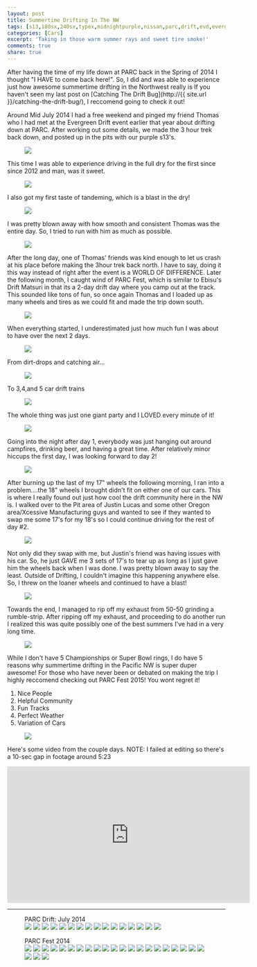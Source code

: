 ```yaml
---
layout: post
title: Summertime Drifting In The NW
tags: [s13,180sx,240sx,typex,midnightpurple,nissan,parc,drift,evd,evergreen,summer,pacificnw]
categories: [Cars]
excerpt: 'Taking in those warm summer rays and sweet tire smoke!'
comments: true
share: true
---
```


After having the time of my life down at PARC back in the Spring of 2014 I thought "I HAVE to come back here!". So, I did and was able to experience just how awesome summertime drifting in the Northwest really is
If you haven't seen my last post on [Catching The Drift Bug](http://{{ site.url }}/catching-the-drift-bug/), I reccomend going to check it out!

Around Mid July 2014 I had a free weekend and pinged my friend Thomas who I had met at the Evergreen Drift event earlier that year about drifting down at PARC. After working out some details, we made the 3 hour trek back down, and posted up in the pits with our purple s13's.
<figure><a href="{{ site.url }}/images/{{ page.title | replace:' ','_' }}/PARC_20140713_4.jpg"><img src="{{ site.url }}/images/{{ page.title | replace:' ','_' }}/PARC_20140713_4.jpg"></a></figure>

This time I was able to experience driving in the full dry for the first since since 2012 and man, was it sweet.
<figure><a href="{{ site.url }}/images/{{ page.title | replace:' ','_' }}/PARC_20140713_19.jpg"><img src="{{ site.url }}/images/{{ page.title | replace:' ','_' }}/PARC_20140713_19.jpg"></a></figure>

I also got my first taste of tandeming, which is a blast in the dry!
<figure><a href="{{ site.url }}/images/{{ page.title | replace:' ','_' }}/PARC_20140713_17.jpg"><img src="{{ site.url }}/images/{{ page.title | replace:' ','_' }}/PARC_20140713_17.jpg"></a></figure>

I was pretty blown away with how smooth and consistent Thomas was the entire day. So, I tried to run with him as much as possible.
<figure><a href="{{ site.url }}/images/{{ page.title | replace:' ','_' }}/PARC_20140713_13.jpg"><img src="{{ site.url }}/images/{{ page.title | replace:' ','_' }}/PARC_20140713_13.jpg"></a></figure>

After the long day, one of Thomas' friends was kind enough to let us crash at his place before making the 3hour trek back north. I have to say, doing it this way instead of right after the event is a WORLD OF DIFFERENCE. Later the following month, I caught wind of PARC Fest, which is similar to Ebisu's Drift Matsuri in that its a 2-day drift day where you camp out at the track. This sounded like tons of fun, so once again Thomas and I loaded up as many wheels and tires as we could fit and made the trip down south.
<figure><a href="{{ site.url }}/images/{{ page.title | replace:' ','_' }}/PARCfest-2014_1.jpg"><img src="{{ site.url }}/images/{{ page.title | replace:' ','_' }}/PARCfest-2014_1.jpg"></a></figure>

When everything started, I underestimated just how much fun I was about to have over the next 2 days.
<figure><a href="{{ site.url }}/images/{{ page.title | replace:' ','_' }}/PARCfest-2014_18.jpg"><img src="{{ site.url }}/images/{{ page.title | replace:' ','_' }}/PARCfest-2014_18.jpg"></a></figure>

From dirt-drops and catching air...
<figure><a href="{{ site.url }}/images/{{ page.title | replace:' ','_' }}/PARCfest-2014_23.jpg"><img src="{{ site.url }}/images/{{ page.title | replace:' ','_' }}/PARCfest-2014_23.jpg"></a></figure>

To 3,4,and 5 car drift trains
<figure><a href="{{ site.url }}/images/{{ page.title | replace:' ','_' }}/PARCfest-2014_15.jpg"><img src="{{ site.url }}/images/{{ page.title | replace:' ','_' }}/PARCfest-2014_15.jpg"></a></figure>

The whole thing was just one giant party and I LOVED every minute of it!
<figure><a href="{{ site.url }}/images/{{ page.title | replace:' ','_' }}/PARCfest-2014_10.jpg"><img src="{{ site.url }}/images/{{ page.title | replace:' ','_' }}/PARCfest-2014_10.jpg"></a></figure>

Going into the night after day 1, everybody was just hanging out around campfires, drinking beer, and having a great time. After relatively minor hiccups the first day, I was looking forward to day 2!
<figure><a href="{{ site.url }}/images/{{ page.title | replace:' ','_' }}/PARCfest-2014_9.jpg"><img src="{{ site.url }}/images/{{ page.title | replace:' ','_' }}/PARCfest-2014_9.jpg"></a></figure>

After burning up the last of my 17" wheels the following morning, I ran into a problem....the 18" wheels I brought didn't fit on either one of our cars. This is where I really found out just how cool the drift community here in the NW is. I walked over to the Pit area of Justin Lucas and some other Oregon area/Xcessive Manufacturing guys and wanted to see if they wanted to swap me some 17's for my 18's so I could continue driving for the rest of day #2. 
<figure><a href="{{ site.url }}/images/{{ page.title | replace:' ','_' }}/PARCfest-2014_19.jpg"><img src="{{ site.url }}/images/{{ page.title | replace:' ','_' }}/PARCfest-2014_19.jpg"></a></figure>

Not only did they swap with me, but Justin's friend was having issues with his car. So, he just GAVE me 3 sets of 17's to tear up as long as I just gave him the wheels back when I was done. I was pretty blown away to say the least. Outside of Drifting, I couldn't imagine this happening anywhere else. So, I threw on the loaner wheels and continued to have a blast!
<figure><a href="{{ site.url }}/images/{{ page.title | replace:' ','_' }}/PARCfest-2014_6.jpg"><img src="{{ site.url }}/images/{{ page.title | replace:' ','_' }}/PARCfest-2014_6.jpg"></a></figure>

Towards the end, I managed to rip off my exhaust from 50-50 grinding a rumble-strip. After ripping off my exhaust, and proceeding to do another run I realized this was quite possibly one of the best summers I've had in a very long time.
<figure><a href="{{ site.url }}/images/{{ page.title | replace:' ','_' }}/PARCfest-2014_22.jpg"><img src="{{ site.url }}/images/{{ page.title | replace:' ','_' }}/PARCfest-2014_22.jpg"></a></figure>

While I don't have 5 Championships or Super Bowl rings, I do have 5 reasons why summertime drifting in the Pacific NW is super duper awesome! For those who have never been or debated on making the trip I highly reccomend checking out PARC Fest 2015! You wont regret it!
1.  Nice People
2.  Helpful Community
3.  Fun Tracks
4.  Perfect Weather
5.  Variation of Cars
<figure><a href="{{ site.url }}/images/{{ page.title | replace:' ','_' }}/PARCfest-2014_7.jpg"><img src="{{ site.url }}/images/{{ page.title | replace:' ','_' }}/PARCfest-2014_7.jpg"></a></figure>

Here's some video from the couple days. NOTE: I failed at editing so there's a 10-sec gap in footage around 5:23
<iframe width="560" height="315" src="https://www.youtube.com/embed/qKmR_gsh0eM" frameborder="0" allowfullscreen></iframe>

----------------------
<figure class="third">
  <figcaption>PARC Drift: July 2014</figcaption>
  <a href="{{ site.url }}/images/{{ page.title | replace:' ','_' }}/PARC_20140713_1.jpg"><img src="{{ site.url }}/images/{{ page.title | replace:' ','_' }}/PARC_20140713_1.jpg"></a>
  <a href="{{ site.url }}/images/{{ page.title | replace:' ','_' }}/PARC_20140713_2.jpg"><img src="{{ site.url }}/images/{{ page.title | replace:' ','_' }}/PARC_20140713_2.jpg"></a>
  <a href="{{ site.url }}/images/{{ page.title | replace:' ','_' }}/PARC_20140713_3.jpg"><img src="{{ site.url }}/images/{{ page.title | replace:' ','_' }}/PARC_20140713_3.jpg"></a>
  <a href="{{ site.url }}/images/{{ page.title | replace:' ','_' }}/PARC_20140713_5.jpg"><img src="{{ site.url }}/images/{{ page.title | replace:' ','_' }}/PARC_20140713_5.jpg"></a>
  <a href="{{ site.url }}/images/{{ page.title | replace:' ','_' }}/PARC_20140713_6.jpg"><img src="{{ site.url }}/images/{{ page.title | replace:' ','_' }}/PARC_20140713_6.jpg"></a>
  <a href="{{ site.url }}/images/{{ page.title | replace:' ','_' }}/PARC_20140713_7.jpg"><img src="{{ site.url }}/images/{{ page.title | replace:' ','_' }}/PARC_20140713_7.jpg"></a>
  <a href="{{ site.url }}/images/{{ page.title | replace:' ','_' }}/PARC_20140713_8.jpg"><img src="{{ site.url }}/images/{{ page.title | replace:' ','_' }}/PARC_20140713_8.jpg"></a>
  <a href="{{ site.url }}/images/{{ page.title | replace:' ','_' }}/PARC_20140713_9.jpg"><img src="{{ site.url }}/images/{{ page.title | replace:' ','_' }}/PARC_20140713_9.jpg"></a>
  <a href="{{ site.url }}/images/{{ page.title | replace:' ','_' }}/PARC_20140713_11.jpg"><img src="{{ site.url }}/images/{{ page.title | replace:' ','_' }}/PARC_20140713_11.jpg"></a>
  <a href="{{ site.url }}/images/{{ page.title | replace:' ','_' }}/PARC_20140713_12.jpg"><img src="{{ site.url }}/images/{{ page.title | replace:' ','_' }}/PARC_20140713_12.jpg"></a>
  <a href="{{ site.url }}/images/{{ page.title | replace:' ','_' }}/PARC_20140713_13.jpg"><img src="{{ site.url }}/images/{{ page.title | replace:' ','_' }}/PARC_20140713_13.jpg"></a>
  <a href="{{ site.url }}/images/{{ page.title | replace:' ','_' }}/PARC_20140713_14.jpg"><img src="{{ site.url }}/images/{{ page.title | replace:' ','_' }}/PARC_20140713_14.jpg"></a>
  <a href="{{ site.url }}/images/{{ page.title | replace:' ','_' }}/PARC_20140713_15.jpg"><img src="{{ site.url }}/images/{{ page.title | replace:' ','_' }}/PARC_20140713_15.jpg"></a>
  <a href="{{ site.url }}/images/{{ page.title | replace:' ','_' }}/PARC_20140713_16.jpg"><img src="{{ site.url }}/images/{{ page.title | replace:' ','_' }}/PARC_20140713_16.jpg"></a>
  <a href="{{ site.url }}/images/{{ page.title | replace:' ','_' }}/PARC_20140713_17.jpg"><img src="{{ site.url }}/images/{{ page.title | replace:' ','_' }}/PARC_20140713_17.jpg"></a>
  <a href="{{ site.url }}/images/{{ page.title | replace:' ','_' }}/PARC_20140713_18.jpg"><img src="{{ site.url }}/images/{{ page.title | replace:' ','_' }}/PARC_20140713_18.jpg"></a>
</figure>

<figure class="third">
  <figcaption>PARC Fest 2014</figcaption>
  <a href="{{ site.url }}/images/{{ page.title | replace:' ','_' }}/PARCfest-2014_1.jpg"><img src="{{ site.url }}/images/{{ page.title | replace:' ','_' }}/PARCfest-2014_1.jpg"></a>
  <a href="{{ site.url }}/images/{{ page.title | replace:' ','_' }}/PARCfest-2014_2.jpg"><img src="{{ site.url }}/images/{{ page.title | replace:' ','_' }}/PARCfest-2014_2.jpg"></a>
  <a href="{{ site.url }}/images/{{ page.title | replace:' ','_' }}/PARCfest-2014_3.jpg"><img src="{{ site.url }}/images/{{ page.title | replace:' ','_' }}/PARCfest-2014_3.jpg"></a>
  <a href="{{ site.url }}/images/{{ page.title | replace:' ','_' }}/PARCfest-2014_4.jpg"><img src="{{ site.url }}/images/{{ page.title | replace:' ','_' }}/PARCfest-2014_4.jpg"></a>
  <a href="{{ site.url }}/images/{{ page.title | replace:' ','_' }}/PARCfest-2014_5.jpg"><img src="{{ site.url }}/images/{{ page.title | replace:' ','_' }}/PARCfest-2014_5.jpg"></a>
  <a href="{{ site.url }}/images/{{ page.title | replace:' ','_' }}/PARCfest-2014_6.jpg"><img src="{{ site.url }}/images/{{ page.title | replace:' ','_' }}/PARCfest-2014_6.jpg"></a>
  <a href="{{ site.url }}/images/{{ page.title | replace:' ','_' }}/PARCfest-2014_7.jpg"><img src="{{ site.url }}/images/{{ page.title | replace:' ','_' }}/PARCfest-2014_7.jpg"></a>
  <a href="{{ site.url }}/images/{{ page.title | replace:' ','_' }}/PARCfest-2014_8.jpg"><img src="{{ site.url }}/images/{{ page.title | replace:' ','_' }}/PARCfest-2014_8.jpg"></a>
  <a href="{{ site.url }}/images/{{ page.title | replace:' ','_' }}/PARCfest-2014_9.jpg"><img src="{{ site.url }}/images/{{ page.title | replace:' ','_' }}/PARCfest-2014_9.jpg"></a>
  <a href="{{ site.url }}/images/{{ page.title | replace:' ','_' }}/PARCfest-2014_10.jpg"><img src="{{ site.url }}/images/{{ page.title | replace:' ','_' }}/PARCfest-2014_10.jpg"></a>
  <a href="{{ site.url }}/images/{{ page.title | replace:' ','_' }}/PARCfest-2014_12.jpg"><img src="{{ site.url }}/images/{{ page.title | replace:' ','_' }}/PARCfest-2014_12.jpg"></a>
  <a href="{{ site.url }}/images/{{ page.title | replace:' ','_' }}/PARCfest-2014_13.jpg"><img src="{{ site.url }}/images/{{ page.title | replace:' ','_' }}/PARCfest-2014_13.jpg"></a>
  <a href="{{ site.url }}/images/{{ page.title | replace:' ','_' }}/PARCfest-2014_15.jpg"><img src="{{ site.url }}/images/{{ page.title | replace:' ','_' }}/PARCfest-2014_15.jpg"></a>
  <a href="{{ site.url }}/images/{{ page.title | replace:' ','_' }}/PARCfest-2014_16.jpg"><img src="{{ site.url }}/images/{{ page.title | replace:' ','_' }}/PARCfest-2014_16.jpg"></a>
  <a href="{{ site.url }}/images/{{ page.title | replace:' ','_' }}/PARCfest-2014_17.jpg"><img src="{{ site.url }}/images/{{ page.title | replace:' ','_' }}/PARCfest-2014_17.jpg"></a>
  <a href="{{ site.url }}/images/{{ page.title | replace:' ','_' }}/PARCfest-2014_18.jpg"><img src="{{ site.url }}/images/{{ page.title | replace:' ','_' }}/PARCfest-2014_18.jpg"></a>
  <a href="{{ site.url }}/images/{{ page.title | replace:' ','_' }}/PARCfest-2014_19.jpg"><img src="{{ site.url }}/images/{{ page.title | replace:' ','_' }}/PARCfest-2014_19.jpg"></a>
  <a href="{{ site.url }}/images/{{ page.title | replace:' ','_' }}/PARCfest-2014_20.jpg"><img src="{{ site.url }}/images/{{ page.title | replace:' ','_' }}/PARCfest-2014_20.jpg"></a>
  <a href="{{ site.url }}/images/{{ page.title | replace:' ','_' }}/PARCfest-2014_21.jpg"><img src="{{ site.url }}/images/{{ page.title | replace:' ','_' }}/PARCfest-2014_21.jpg"></a>
  <a href="{{ site.url }}/images/{{ page.title | replace:' ','_' }}/PARCfest-2014_22.jpg"><img src="{{ site.url }}/images/{{ page.title | replace:' ','_' }}/PARCfest-2014_22.jpg"></a>
  <a href="{{ site.url }}/images/{{ page.title | replace:' ','_' }}/PARCfest-2014_23.jpg"><img src="{{ site.url }}/images/{{ page.title | replace:' ','_' }}/PARCfest-2014_23.jpg"></a>
  <a href="{{ site.url }}/images/{{ page.title | replace:' ','_' }}/PARCfest-2014_24.jpg"><img src="{{ site.url }}/images/{{ page.title | replace:' ','_' }}/PARCfest-2014_24.jpg"></a>
  <a href="{{ site.url }}/images/{{ page.title | replace:' ','_' }}/PARCfest-2014_25.jpg"><img src="{{ site.url }}/images/{{ page.title | replace:' ','_' }}/PARCfest-2014_25.jpg"></a>
  <a href="{{ site.url }}/images/{{ page.title | replace:' ','_' }}/PARCfest-2014_26.jpg"><img src="{{ site.url }}/images/{{ page.title | replace:' ','_' }}/PARCfest-2014_26.jpg"></a>
</figure>
